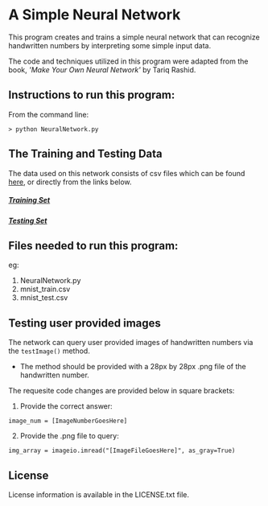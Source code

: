# A Simple Neural Network
This program creates and trains a simple neural network that can recognize handwritten numbers by interpreting some simple input data.

The code and techniques utilized in this program were adapted from the book, _'Make Your Own Neural Network'_ by Tariq Rashid.

## Instructions to run this program:
From the command line:
```
> python NeuralNetwork.py
```

## The Training and Testing Data
The data used on this network consists of csv files which can be found [here](https://pjreddie.com/projects/mnist-in-csv/), or directly from the links below.
##### [Training Set](https://pjreddie.com/media/files/mnist_train.csv)
##### [Testing Set](https://pjreddie.com/media/files/mnist_test.csv)

## Files needed to run this program:
eg:
1. NeuralNetwork.py
2. mnist_train.csv
3. mnist_test.csv

## Testing user provided images
The network can query user provided images of handwritten numbers via the `testImage()` method.

* The method should be provided with a 28px by 28px .png file of the handwritten number.

The requesite code changes are provided below in square brackets:

1.  Provide the correct answer:
```
image_num = [ImageNumberGoesHere]
```

2. Provide the .png file to query:
```
img_array = imageio.imread("[ImageFileGoesHere]", as_gray=True)
```

## License
License information is available in the LICENSE.txt file.
